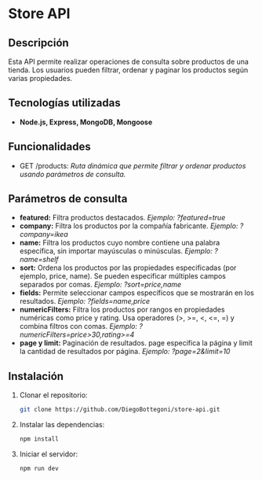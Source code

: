 # Store API

## Descripción
Esta API permite realizar operaciones de consulta sobre productos de una tienda. Los usuarios pueden filtrar, ordenar y paginar los productos según varias propiedades.

## Tecnologías utilizadas
- **Node.js, Express, MongoDB, Mongoose**

## Funcionalidades
- GET /products: _Ruta dinámica que permite filtrar y ordenar productos usando parámetros de consulta._

## Parámetros de consulta
- **featured:** Filtra productos destacados. _Ejemplo: ?featured=true_
- **company:** Filtra los productos por la compañía fabricante. _Ejemplo: ?company=ikea_
- **name:** Filtra los productos cuyo nombre contiene una palabra específica, sin importar mayúsculas o minúsculas. _Ejemplo: ?name=shelf_
- **sort:** Ordena los productos por las propiedades especificadas (por ejemplo, price, name). Se pueden especificar múltiples campos separados por comas. _Ejemplo: ?sort=price,name_
- **fields:** Permite seleccionar campos específicos que se mostrarán en los resultados. _Ejemplo: ?fields=name,price_
- **numericFilters:** Filtra los productos por rangos en propiedades numéricas como price y rating. Usa operadores (>, >=, <, <=, =) y combina filtros con comas. _Ejemplo: ?numericFilters=price>30,rating>=4_
- **page y limit:** Paginación de resultados. page especifica la página y limit la cantidad de resultados por página. _Ejemplo: ?page=2&limit=10_
  
## Instalación

1. Clonar el repositorio:

   ```bash
   git clone https://github.com/DiegoBottegoni/store-api.git

2. Instalar las dependencias:

   ```bash
   npm install
   
3. Iniciar el servidor:

   ```bash
   npm run dev
   
